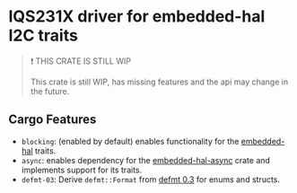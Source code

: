 # IQS231X driver for embedded-hal I2C traits
> ❗️ THIS CRATE IS STILL WIP
> 
> This crate is still WIP, has missing features and the api may change in the future.

## Cargo Features

-   `blocking`: (enabled by default) enables functionality for the [embedded-hal](https://crates.io/crates/embedded-hal) traits.
-   `async`: enables dependency for the [embedded-hal-async](https://crates.io/crates/embedded-hal-async) crate and implements support for its traits.
-   `defmt-03`: Derive `defmt::Format` from [defmt 0.3](https://crates.io/crates/defmt/0.3.100) for enums and structs.

